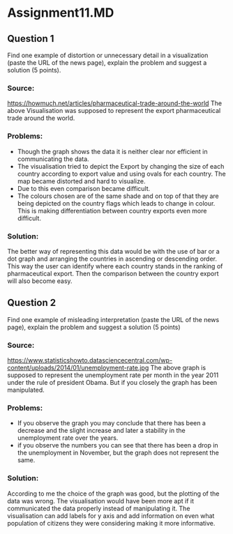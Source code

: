 
# Assignment11.MD
## Question 1
Find one example of distortion or unnecessary detail in a visualization (paste the URL of the news page), explain the problem and suggest a solution (5 points).
### Source:
https://howmuch.net/articles/pharmaceutical-trade-around-the-world
The above Visualisation was supposed to represent the export pharmaceutical trade around the world. 
### Problems:
* Though the graph shows the data it is neither clear nor efficient in communicating the data. 
* The visualisation tried to depict the Export by changing the size of each country according to export value and using ovals for each country. The map became distorted and hard to visualize.
* Due to this even comparison became difficult. 
* The colours chosen are of the same shade and on top of that they are being depicted on the country flags which leads to change in colour. This is making differentiation between country exports even more difficult.
### Solution:
The better way of representing this data would be with the use of bar or a dot graph and arranging the countries in ascending or descending order. This way the user can identify where each country stands in the ranking of pharmaceutical export. Then the comparison between the country export will also become easy. 
## Question 2
Find one example of misleading interpretation (paste the URL of the news page), explain the problem and suggest a solution (5 points)
### Source:
https://www.statisticshowto.datasciencecentral.com/wp-content/uploads/2014/01/unemployment-rate.jpg
The above graph is supposed to represent the unemployment rate per month in the year 2011 under the rule of president Obama. But if you closely the graph has been manipulated.
### Problems:
* If you observe the graph you may conclude that there has been a decrease and the slight increase and later a stability in the unemployment rate over the years. 
* if you observe the numbers you can see that there has been a drop in the unemployment in November, but the graph does not represent the same.
### Solution:
According to me the choice of the graph was good, but the plotting of the data was wrong. The visualisation would have been more apt if it communicated the data properly instead of manipulating it. The visualisation can add labels for y axis and add information on even what population of citizens they were considering making it more informative.
 

